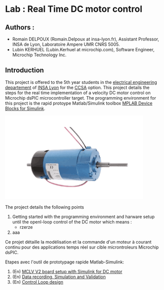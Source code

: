 # Lab : Real Time DC motor control

## Authors : 
- Romain DELPOUX (Romain.Delpoux at insa-lyon.fr), Assistant Professor, INSA de Lyon, Laboratoire Ampere UMR CNRS 5005.
- Lubin KERHUEL (Lubin.Kerhuel at microchip.com), Software Engineer, Microchip Technology Inc.

## Introduction
This project is offered to the 5th year students in the [electrical engineering departement][GE] of [INSA Lyon][INSA] for the [CCSA][CCSA] option. This project details the steps for the real time implementation of a velocity DC motor control on Microchip dsPIC microcontroller target. The programming environment for this project is the rapid protoype Matlab/Simulink toolbox [MPLAB Device Blocks for Simulink][SimulinkMicrochip].

![fig:MotorPravalux] 

The project details the following points 
1. Getting started with the programming environment and harware setup until the openl-loop control of the DC motor which means : 
	- rzerze
1. aaa

Ce projet détaille la modélisation et la commande d'un moteur à courant continu 
pour des applications temps réel sur cible microntroleurs Microchip dsPIC.  



Etapes avec l'outil de prototypage rapide Matlab-Simulink:

1. (En) [MCLV V2 board setup with Simulink for DC motor][Hardware_setup]
1. (En) [Data recording, Simulation and Validation][DataLog_And_Simulation]
1. (En) [Control Loop design][Control_Loop]









[GE]: http://ge.insa-lyon.fr
[INSA]: http://www.insa-lyon.fr
[CCSA]: http://ge-option5a.insa-lyon.fr/content/ccsa-commande-de-convertisseurs-et-de-systemes-dactionnement
[SimulinkMicrochip]:https://www.microchip.com/DevelopmentTools/ProductDetails/sw007023#utm_source=MicroSolutions&utm_medium=Link&utm_term=FY16Q4&utm_content=DevTools&utm_campaign=Article
[Hardware_setup]: ./Experimentations/01_Hardware_setup/ "Simulink Model, picgui script to visualise data"
[DataLog_And_Simulation]: ./Experimentations/05_Log_Model_And_Simulation/ "Log data and reuse in simulation"
[Control_Loop]: ./Experimentations/10_Control_Loop/ "Control loop"


[fig:MotorPravalux]: ./Experimentations/05_Log_Model_And_Simulation/MotorPravalux.png "Motor Pravalux"
